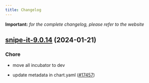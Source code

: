 ```yaml
---
title: Changelog
---
```


**Important:**
*for the complete changelog, please refer to the website*



## [snipe-it-9.0.14](https://github.com/truecharts/charts/compare/snipe-it-9.0.13...snipe-it-9.0.14) (2024-01-21)

### Chore



- move all incubator to dev

- update metadata in chart.yaml ([#17457](https://github.com/truecharts/charts/issues/17457))